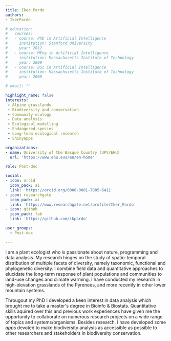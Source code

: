 ```yaml
---
title: Iker Pardo
authors:
- IkerPardo

# education:
#   courses:
#   - course: PhD in Artificial Intelligence
#     institution: Stanford University
#     year: 2012
#   - course: MEng in Artificial Intelligence
#     institution: Massachusetts Institute of Technology
#     year: 2009
#   - course: BSc in Artificial Intelligence
#     institution: Massachusetts Institute of Technology
#     year: 2008

# email: ""

highlight_name: false
interests:
 - Alpine grasslands
 - Biodiversity and conservation
 - Community ecology
 - Data analysis
 - Ecological modelling
 - Endangered species
 - Long-term ecological research
 - Shinyapps

organizations:
- name: University of the Basque Country (UPV/EHU)
  url: 'https://www.ehu.eus/en/en-home'

role: Post-doc

social:
- icon: orcid
  icon_pack: ai
  link: 'https://orcid.org/0000-0001-7005-6411'
- icon: researchgate
  icon_pack: ai
  link: 'https://www.researchgate.net/profile/Iker_Pardo'
- icon: github
  icon_pack: fab
  link: 'https://github.com/ikpardo'

user_groups: 
  - Post-doc

---
```


I am a plant ecologist who is passionate about nature, programming and data analysis. My research hinges on the study of spatio-temporal distribution of multiple facets of diversity, namely taxonomic, functional and phylogenetic diversity. I combine field data and quantitative approaches to elucidate the long-term response of plant populations and communities to land-use changes and climate warming. I have conducted my research in high-elevation grasslands of the Pyrenees, and more recently in other lower mountain systems. 

Througout my PhD I developed a keen interest in data analysis which brought me to take a master's degree in Bioinfo & Biostats. Quantitative skills aquired over this and previous work experiences have given me the opportunity to collaborate on numerous research projects on a wide range of topics and systems/organisms. Besides research, I have developed some *apps* devoted to make biodiversity analysis as accessible as possible to other researchers and stakeholders in biodiversity conservation.

